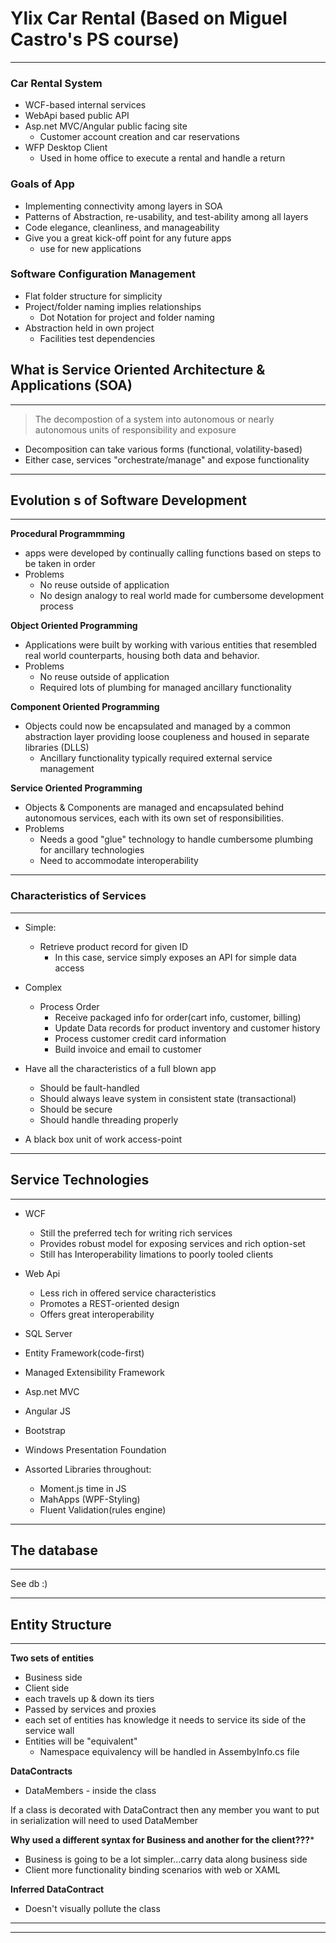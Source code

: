 # Ylix Car Rental (Based on Miguel Castro's PS course)

___

### Car Rental System

- WCF-based internal services
- WebApi based public API
- Asp.net MVC/Angular public facing site
	- Customer account creation and car reservations
- WFP Desktop Client
	- Used in home office to execute a rental and handle a return
	
### Goals of App

- Implementing connectivity among layers in SOA
- Patterns of Abstraction, re-usability, and test-ability among all layers
- Code elegance, cleanliness, and manageability
- Give you a great kick-off point for any future apps
	- use for new applications
### Software Configuration Management

- Flat folder structure for simplicity
- Project/folder naming implies relationships
	- Dot Notation for project and folder naming
- Abstraction held in own project
	- Facilities test dependencies

## What is Service Oriented Architecture & Applications (SOA)
---

> The decompostion of a system into autonomous or nearly autonomous units of responsibility and exposure

- Decomposition can take various forms (functional, volatility-based)
- Either case, services "orchestrate/manage" and expose functionality

---

## Evolution s of Software Development

---

**Procedural Programmming**

- apps were developed by continually calling functions based on steps to be taken in order
- Problems
	- No reuse outside of application
	- No design analogy to real world made for cumbersome development process


**Object Oriented Programming**

- Applications were built by working with various entities that resembled real world counterparts, housing both data and behavior.
- Problems
	- No reuse outside of application
	- Required lots of plumbing for managed ancillary functionality

**Component Oriented Programming**

- Objects could now be encapsulated and managed by a common abstraction layer providing loose coupleness and housed in separate libraries (DLLS)
	- Ancillary functionality typically required external service management

**Service Oriented Programming**

- Objects & Components are managed and encapsulated behind autonomous services, each with its own set of responsibilities.
- Problems
	- Needs a good "glue" technology to handle cumbersome plumbing for ancillary technologies
	- Need to accommodate interoperability 
	
---

### Characteristics of Services
---

- Simple:
	- Retrieve product record for given ID
		- In this case, service simply exposes an API for simple data access

- Complex
	- Process Order
		- Receive packaged info for order(cart info, customer, billing)
		- Update Data records for product inventory and customer history
		- Process customer credit card information
		- Build invoice and email to customer

- Have all the characteristics of a full blown app
	- Should be fault-handled
	- Should always leave system in consistent state (transactional)
	- Should be secure
	- Should handle threading properly

- A black box unit of work access-point

---

## Service Technologies
---

- WCF
	- Still the preferred tech for writing rich services
	- Provides robust model for exposing services and rich option-set
	- Still has Interoperability limations to poorly tooled clients

- Web Api
	- Less rich in offered service characteristics
	- Promotes a REST-oriented design
	- Offers great interoperability

- SQL Server
- Entity Framework(code-first)
- Managed Extensibility Framework
- Asp.net MVC
- Angular JS
- Bootstrap
- Windows Presentation Foundation
- Assorted Libraries throughout:
	- Moment.js time in JS
	- MahApps (WPF-Styling)
	- Fluent Validation(rules engine)

---

## The database
---

See db :)

---

## Entity Structure
---

**Two sets of entities**

- Business side
- Client side
- each travels up & down its tiers
- Passed by services and proxies
- each set of entities has knowledge it needs to service its side of the service wall
- Entities will be "equivalent"
	- Namespace equivalency will be handled in AssembyInfo.cs file

**DataContracts**

- DataMembers - inside the class

If a class is decorated with DataContract then any member you want to put in serialization will need to used DataMember

**Why used a different syntax for Business and another for the client???***

- Business is going to be a lot simpler...carry data along business side
- Client more functionality binding scenarios with web or XAML

**Inferred DataContract**

- Doesn't visually pollute the class

---
___